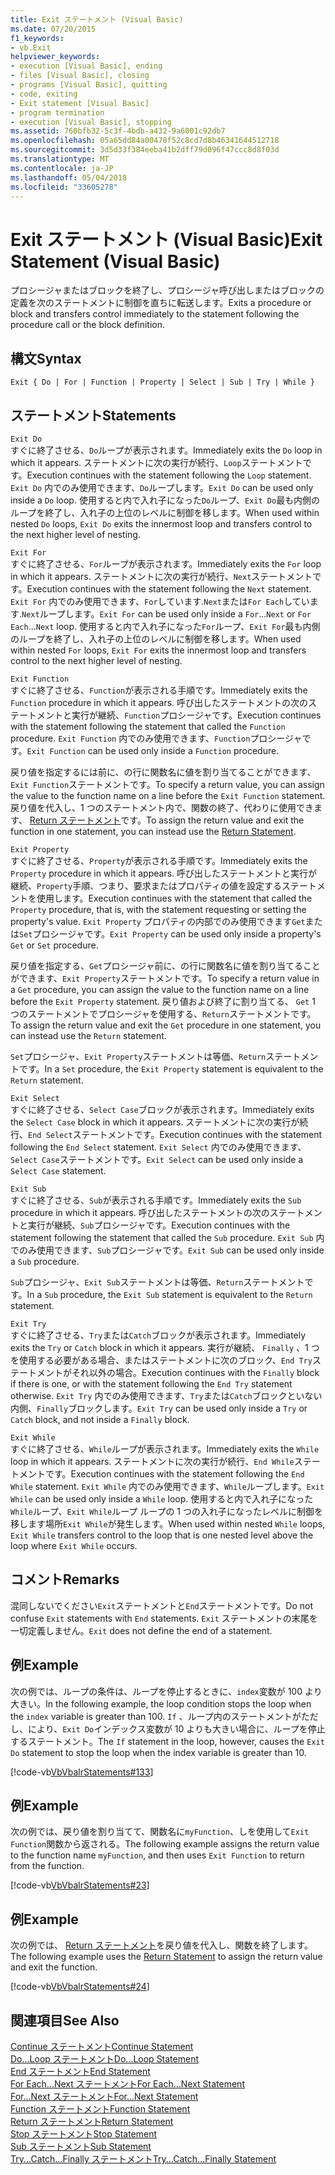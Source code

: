 ```yaml
---
title: Exit ステートメント (Visual Basic)
ms.date: 07/20/2015
f1_keywords:
- vb.Exit
helpviewer_keywords:
- execution [Visual Basic], ending
- files [Visual Basic], closing
- programs [Visual Basic], quitting
- code, exiting
- Exit statement [Visual Basic]
- program termination
- execution [Visual Basic], stopping
ms.assetid: 760bfb32-5c3f-4bdb-a432-9a6001c92db7
ms.openlocfilehash: 05a65dd84a00478f52c8cd7d8b46341644512718
ms.sourcegitcommit: 3d5d33f384eeba41b2dff79d096f47ccc8d8f03d
ms.translationtype: MT
ms.contentlocale: ja-JP
ms.lasthandoff: 05/04/2018
ms.locfileid: "33605278"
---
```

# <a name="exit-statement-visual-basic"></a><span data-ttu-id="a4a41-102">Exit ステートメント (Visual Basic)</span><span class="sxs-lookup"><span data-stu-id="a4a41-102">Exit Statement (Visual Basic)</span></span>
<span data-ttu-id="a4a41-103">プロシージャまたはブロックを終了し、プロシージャ呼び出しまたはブロックの定義を次のステートメントに制御を直ちに転送します。</span><span class="sxs-lookup"><span data-stu-id="a4a41-103">Exits a procedure or block and transfers control immediately to the statement following the procedure call or the block definition.</span></span>  
  
## <a name="syntax"></a><span data-ttu-id="a4a41-104">構文</span><span class="sxs-lookup"><span data-stu-id="a4a41-104">Syntax</span></span>  
  
```  
Exit { Do | For | Function | Property | Select | Sub | Try | While }  
```  
  
## <a name="statements"></a><span data-ttu-id="a4a41-105">ステートメント</span><span class="sxs-lookup"><span data-stu-id="a4a41-105">Statements</span></span>  
 `Exit Do`  
 <span data-ttu-id="a4a41-106">すぐに終了させる、`Do`ループが表示されます。</span><span class="sxs-lookup"><span data-stu-id="a4a41-106">Immediately exits the `Do` loop in which it appears.</span></span> <span data-ttu-id="a4a41-107">ステートメントに次の実行が続行、`Loop`ステートメントです。</span><span class="sxs-lookup"><span data-stu-id="a4a41-107">Execution continues with the statement following the `Loop` statement.</span></span> <span data-ttu-id="a4a41-108">`Exit Do` 内でのみ使用できます、`Do`ループします。</span><span class="sxs-lookup"><span data-stu-id="a4a41-108">`Exit Do` can be used only inside a `Do` loop.</span></span> <span data-ttu-id="a4a41-109">使用すると内で入れ子になった`Do`ループ、`Exit Do`最も内側のループを終了し、入れ子の上位のレベルに制御を移します。</span><span class="sxs-lookup"><span data-stu-id="a4a41-109">When used within nested `Do` loops, `Exit Do` exits the innermost loop and transfers control to the next higher level of nesting.</span></span>  
  
 `Exit For`  
 <span data-ttu-id="a4a41-110">すぐに終了させる、`For`ループが表示されます。</span><span class="sxs-lookup"><span data-stu-id="a4a41-110">Immediately exits the `For` loop in which it appears.</span></span> <span data-ttu-id="a4a41-111">ステートメントに次の実行が続行、`Next`ステートメントです。</span><span class="sxs-lookup"><span data-stu-id="a4a41-111">Execution continues with the statement following the `Next` statement.</span></span> <span data-ttu-id="a4a41-112">`Exit For` 内でのみ使用できます、`For`しています.`Next`または`For Each`しています.`Next`ループします。</span><span class="sxs-lookup"><span data-stu-id="a4a41-112">`Exit For` can be used only inside a `For`...`Next` or `For Each`...`Next` loop.</span></span> <span data-ttu-id="a4a41-113">使用すると内で入れ子になった`For`ループ、`Exit For`最も内側のループを終了し、入れ子の上位のレベルに制御を移します。</span><span class="sxs-lookup"><span data-stu-id="a4a41-113">When used within nested `For` loops, `Exit For` exits the innermost loop and transfers control to the next higher level of nesting.</span></span>  
  
 `Exit Function`  
 <span data-ttu-id="a4a41-114">すぐに終了させる、`Function`が表示される手順です。</span><span class="sxs-lookup"><span data-stu-id="a4a41-114">Immediately exits the `Function` procedure in which it appears.</span></span> <span data-ttu-id="a4a41-115">呼び出したステートメントの次のステートメントと実行が継続、`Function`プロシージャです。</span><span class="sxs-lookup"><span data-stu-id="a4a41-115">Execution continues with the statement following the statement that called the `Function` procedure.</span></span> <span data-ttu-id="a4a41-116">`Exit Function` 内でのみ使用できます、`Function`プロシージャです。</span><span class="sxs-lookup"><span data-stu-id="a4a41-116">`Exit Function` can be used only inside a `Function` procedure.</span></span>  
  
 <span data-ttu-id="a4a41-117">戻り値を指定するには前に、の行に関数名に値を割り当てることができます、`Exit Function`ステートメントです。</span><span class="sxs-lookup"><span data-stu-id="a4a41-117">To specify a return value, you can assign the value to the function name on a line before the `Exit Function` statement.</span></span> <span data-ttu-id="a4a41-118">戻り値を代入し、1 つのステートメント内で、関数の終了、代わりに使用できます、 [Return ステートメント](../../../visual-basic/language-reference/statements/return-statement.md)です。</span><span class="sxs-lookup"><span data-stu-id="a4a41-118">To assign the return value and exit the function in one statement, you can instead use the [Return Statement](../../../visual-basic/language-reference/statements/return-statement.md).</span></span>  
  
 `Exit Property`  
 <span data-ttu-id="a4a41-119">すぐに終了させる、`Property`が表示される手順です。</span><span class="sxs-lookup"><span data-stu-id="a4a41-119">Immediately exits the `Property` procedure in which it appears.</span></span> <span data-ttu-id="a4a41-120">呼び出したステートメントと実行が継続、`Property`手順、つまり、要求またはプロパティの値を設定するステートメントを使用します。</span><span class="sxs-lookup"><span data-stu-id="a4a41-120">Execution continues with the statement that called the `Property` procedure, that is, with the statement requesting or setting the property's value.</span></span> <span data-ttu-id="a4a41-121">`Exit Property` プロパティの内部でのみ使用できます`Get`または`Set`プロシージャです。</span><span class="sxs-lookup"><span data-stu-id="a4a41-121">`Exit Property` can be used only inside a property's `Get` or `Set` procedure.</span></span>  
  
 <span data-ttu-id="a4a41-122">戻り値を指定する、`Get`プロシージャ前に、の行に関数名に値を割り当てることができます、`Exit Property`ステートメントです。</span><span class="sxs-lookup"><span data-stu-id="a4a41-122">To specify a return value in a `Get` procedure, you can assign the value to the function name on a line before the `Exit Property` statement.</span></span> <span data-ttu-id="a4a41-123">戻り値および終了に割り当てる、 `Get` 1 つのステートメントでプロシージャを使用する、`Return`ステートメントです。</span><span class="sxs-lookup"><span data-stu-id="a4a41-123">To assign the return value and exit the `Get` procedure in one statement, you can instead use the `Return` statement.</span></span>  
  
 <span data-ttu-id="a4a41-124">`Set`プロシージャ、`Exit Property`ステートメントは等価、`Return`ステートメントです。</span><span class="sxs-lookup"><span data-stu-id="a4a41-124">In a `Set` procedure, the `Exit Property` statement is equivalent to the `Return` statement.</span></span>  
  
 `Exit Select`  
 <span data-ttu-id="a4a41-125">すぐに終了させる、`Select Case`ブロックが表示されます。</span><span class="sxs-lookup"><span data-stu-id="a4a41-125">Immediately exits the `Select Case` block in which it appears.</span></span> <span data-ttu-id="a4a41-126">ステートメントに次の実行が続行、`End Select`ステートメントです。</span><span class="sxs-lookup"><span data-stu-id="a4a41-126">Execution continues with the statement following the `End Select` statement.</span></span> <span data-ttu-id="a4a41-127">`Exit Select` 内でのみ使用できます、`Select Case`ステートメントです。</span><span class="sxs-lookup"><span data-stu-id="a4a41-127">`Exit Select` can be used only inside a `Select Case` statement.</span></span>  
  
 `Exit Sub`  
 <span data-ttu-id="a4a41-128">すぐに終了させる、`Sub`が表示される手順です。</span><span class="sxs-lookup"><span data-stu-id="a4a41-128">Immediately exits the `Sub` procedure in which it appears.</span></span> <span data-ttu-id="a4a41-129">呼び出したステートメントの次のステートメントと実行が継続、`Sub`プロシージャです。</span><span class="sxs-lookup"><span data-stu-id="a4a41-129">Execution continues with the statement following the statement that called the `Sub` procedure.</span></span> <span data-ttu-id="a4a41-130">`Exit Sub` 内でのみ使用できます、`Sub`プロシージャです。</span><span class="sxs-lookup"><span data-stu-id="a4a41-130">`Exit Sub` can be used only inside a `Sub` procedure.</span></span>  
  
 <span data-ttu-id="a4a41-131">`Sub`プロシージャ、`Exit Sub`ステートメントは等価、`Return`ステートメントです。</span><span class="sxs-lookup"><span data-stu-id="a4a41-131">In a `Sub` procedure, the `Exit Sub` statement is equivalent to the `Return` statement.</span></span>  
  
 `Exit Try`  
 <span data-ttu-id="a4a41-132">すぐに終了させる、`Try`または`Catch`ブロックが表示されます。</span><span class="sxs-lookup"><span data-stu-id="a4a41-132">Immediately exits the `Try` or `Catch` block in which it appears.</span></span> <span data-ttu-id="a4a41-133">実行が継続、 `Finally` 、1 つを使用する必要がある場合、またはステートメントに次のブロック、`End Try`ステートメントがそれ以外の場合。</span><span class="sxs-lookup"><span data-stu-id="a4a41-133">Execution continues with the `Finally` block if there is one, or with the statement following the `End Try` statement otherwise.</span></span> <span data-ttu-id="a4a41-134">`Exit Try` 内でのみ使用できます、`Try`または`Catch`ブロックといない内側、`Finally`ブロックします。</span><span class="sxs-lookup"><span data-stu-id="a4a41-134">`Exit Try` can be used only inside a `Try` or `Catch` block, and not inside a `Finally` block.</span></span>  
  
 `Exit While`  
 <span data-ttu-id="a4a41-135">すぐに終了させる、`While`ループが表示されます。</span><span class="sxs-lookup"><span data-stu-id="a4a41-135">Immediately exits the `While` loop in which it appears.</span></span> <span data-ttu-id="a4a41-136">ステートメントに次の実行が続行、`End While`ステートメントです。</span><span class="sxs-lookup"><span data-stu-id="a4a41-136">Execution continues with the statement following the `End While` statement.</span></span> <span data-ttu-id="a4a41-137">`Exit While` 内でのみ使用できます、`While`ループします。</span><span class="sxs-lookup"><span data-stu-id="a4a41-137">`Exit While` can be used only inside a `While` loop.</span></span> <span data-ttu-id="a4a41-138">使用すると内で入れ子になった`While`ループ、`Exit While`ループ ループの 1 つの入れ子になったレベルに制御を移します場所`Exit While`が発生します。</span><span class="sxs-lookup"><span data-stu-id="a4a41-138">When used within nested `While` loops, `Exit While` transfers control to the loop that is one nested level above the loop where `Exit While` occurs.</span></span>  
  
## <a name="remarks"></a><span data-ttu-id="a4a41-139">コメント</span><span class="sxs-lookup"><span data-stu-id="a4a41-139">Remarks</span></span>  
 <span data-ttu-id="a4a41-140">混同しないでください`Exit`ステートメントと`End`ステートメントです。</span><span class="sxs-lookup"><span data-stu-id="a4a41-140">Do not confuse `Exit` statements with `End` statements.</span></span> <span data-ttu-id="a4a41-141">`Exit` ステートメントの末尾を一切定義しません。</span><span class="sxs-lookup"><span data-stu-id="a4a41-141">`Exit` does not define the end of a statement.</span></span>  
  
## <a name="example"></a><span data-ttu-id="a4a41-142">例</span><span class="sxs-lookup"><span data-stu-id="a4a41-142">Example</span></span>  
 <span data-ttu-id="a4a41-143">次の例では、ループの条件は、ループを停止するときに、`index`変数が 100 より大きい。</span><span class="sxs-lookup"><span data-stu-id="a4a41-143">In the following example, the loop condition stops the loop when the `index` variable is greater than 100.</span></span> <span data-ttu-id="a4a41-144">`If` 、ループ内のステートメントがただし、により、`Exit Do`インデックス変数が 10 よりも大きい場合に、ループを停止するステートメント。</span><span class="sxs-lookup"><span data-stu-id="a4a41-144">The `If` statement in the loop, however, causes the `Exit Do` statement to stop the loop when the index variable is greater than 10.</span></span>  
  
 [!code-vb[VbVbalrStatements#133](../../../visual-basic/language-reference/error-messages/codesnippet/VisualBasic/exit-statement_1.vb)]  
  
## <a name="example"></a><span data-ttu-id="a4a41-145">例</span><span class="sxs-lookup"><span data-stu-id="a4a41-145">Example</span></span>  
 <span data-ttu-id="a4a41-146">次の例では、戻り値を割り当てて、関数名に`myFunction`、しを使用して`Exit Function`関数から返される。</span><span class="sxs-lookup"><span data-stu-id="a4a41-146">The following example assigns the return value to the function name `myFunction`, and then uses `Exit Function` to return from the function.</span></span>  
  
 [!code-vb[VbVbalrStatements#23](../../../visual-basic/language-reference/error-messages/codesnippet/VisualBasic/exit-statement_2.vb)]  
  
## <a name="example"></a><span data-ttu-id="a4a41-147">例</span><span class="sxs-lookup"><span data-stu-id="a4a41-147">Example</span></span>  
 <span data-ttu-id="a4a41-148">次の例では、 [Return ステートメント](../../../visual-basic/language-reference/statements/return-statement.md)を戻り値を代入し、関数を終了します。</span><span class="sxs-lookup"><span data-stu-id="a4a41-148">The following example uses the [Return Statement](../../../visual-basic/language-reference/statements/return-statement.md) to assign the return value and exit the function.</span></span>  
  
 [!code-vb[VbVbalrStatements#24](../../../visual-basic/language-reference/error-messages/codesnippet/VisualBasic/exit-statement_3.vb)]  
  
## <a name="see-also"></a><span data-ttu-id="a4a41-149">関連項目</span><span class="sxs-lookup"><span data-stu-id="a4a41-149">See Also</span></span>  
 [<span data-ttu-id="a4a41-150">Continue ステートメント</span><span class="sxs-lookup"><span data-stu-id="a4a41-150">Continue Statement</span></span>](../../../visual-basic/language-reference/statements/continue-statement.md)  
 [<span data-ttu-id="a4a41-151">Do...Loop ステートメント</span><span class="sxs-lookup"><span data-stu-id="a4a41-151">Do...Loop Statement</span></span>](../../../visual-basic/language-reference/statements/do-loop-statement.md)  
 [<span data-ttu-id="a4a41-152">End ステートメント</span><span class="sxs-lookup"><span data-stu-id="a4a41-152">End Statement</span></span>](../../../visual-basic/language-reference/statements/end-statement.md)  
 [<span data-ttu-id="a4a41-153">For Each...Next ステートメント</span><span class="sxs-lookup"><span data-stu-id="a4a41-153">For Each...Next Statement</span></span>](../../../visual-basic/language-reference/statements/for-each-next-statement.md)  
 [<span data-ttu-id="a4a41-154">For...Next ステートメント</span><span class="sxs-lookup"><span data-stu-id="a4a41-154">For...Next Statement</span></span>](../../../visual-basic/language-reference/statements/for-next-statement.md)  
 [<span data-ttu-id="a4a41-155">Function ステートメント</span><span class="sxs-lookup"><span data-stu-id="a4a41-155">Function Statement</span></span>](../../../visual-basic/language-reference/statements/function-statement.md)  
 [<span data-ttu-id="a4a41-156">Return ステートメント</span><span class="sxs-lookup"><span data-stu-id="a4a41-156">Return Statement</span></span>](../../../visual-basic/language-reference/statements/return-statement.md)  
 [<span data-ttu-id="a4a41-157">Stop ステートメント</span><span class="sxs-lookup"><span data-stu-id="a4a41-157">Stop Statement</span></span>](../../../visual-basic/language-reference/statements/stop-statement.md)  
 [<span data-ttu-id="a4a41-158">Sub ステートメント</span><span class="sxs-lookup"><span data-stu-id="a4a41-158">Sub Statement</span></span>](../../../visual-basic/language-reference/statements/sub-statement.md)  
 [<span data-ttu-id="a4a41-159">Try...Catch...Finally ステートメント</span><span class="sxs-lookup"><span data-stu-id="a4a41-159">Try...Catch...Finally Statement</span></span>](../../../visual-basic/language-reference/statements/try-catch-finally-statement.md)
